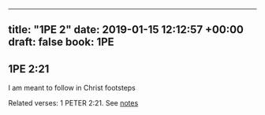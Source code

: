 
---
title: "1PE 2"
date: 2019-01-15 12:12:57 +00:00
draft: false
book: 1PE
---

## 1PE 2:21

I am meant to follow in Christ footsteps

Related verses: 1 PETER 2:21. See [notes](https://my.bible.com/notes/3077766668501114911)

